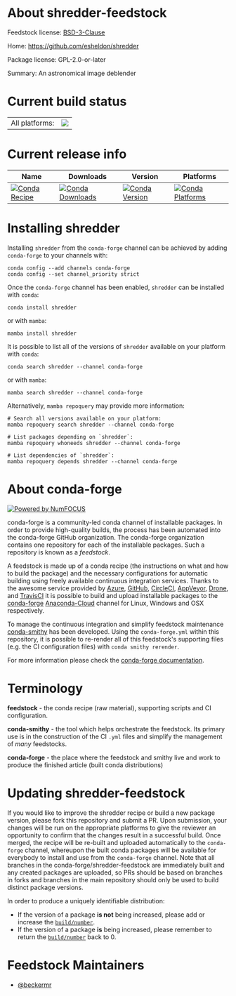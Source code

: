 About shredder-feedstock
========================

Feedstock license: [BSD-3-Clause](https://github.com/conda-forge/shredder-feedstock/blob/main/LICENSE.txt)

Home: https://github.com/esheldon/shredder

Package license: GPL-2.0-or-later

Summary: An astronomical image deblender

Current build status
====================


<table><tr><td>All platforms:</td>
    <td>
      <a href="https://dev.azure.com/conda-forge/feedstock-builds/_build/latest?definitionId=17690&branchName=main">
        <img src="https://dev.azure.com/conda-forge/feedstock-builds/_apis/build/status/shredder-feedstock?branchName=main">
      </a>
    </td>
  </tr>
</table>

Current release info
====================

| Name | Downloads | Version | Platforms |
| --- | --- | --- | --- |
| [![Conda Recipe](https://img.shields.io/badge/recipe-shredder-green.svg)](https://anaconda.org/conda-forge/shredder) | [![Conda Downloads](https://img.shields.io/conda/dn/conda-forge/shredder.svg)](https://anaconda.org/conda-forge/shredder) | [![Conda Version](https://img.shields.io/conda/vn/conda-forge/shredder.svg)](https://anaconda.org/conda-forge/shredder) | [![Conda Platforms](https://img.shields.io/conda/pn/conda-forge/shredder.svg)](https://anaconda.org/conda-forge/shredder) |

Installing shredder
===================

Installing `shredder` from the `conda-forge` channel can be achieved by adding `conda-forge` to your channels with:

```
conda config --add channels conda-forge
conda config --set channel_priority strict
```

Once the `conda-forge` channel has been enabled, `shredder` can be installed with `conda`:

```
conda install shredder
```

or with `mamba`:

```
mamba install shredder
```

It is possible to list all of the versions of `shredder` available on your platform with `conda`:

```
conda search shredder --channel conda-forge
```

or with `mamba`:

```
mamba search shredder --channel conda-forge
```

Alternatively, `mamba repoquery` may provide more information:

```
# Search all versions available on your platform:
mamba repoquery search shredder --channel conda-forge

# List packages depending on `shredder`:
mamba repoquery whoneeds shredder --channel conda-forge

# List dependencies of `shredder`:
mamba repoquery depends shredder --channel conda-forge
```


About conda-forge
=================

[![Powered by
NumFOCUS](https://img.shields.io/badge/powered%20by-NumFOCUS-orange.svg?style=flat&colorA=E1523D&colorB=007D8A)](https://numfocus.org)

conda-forge is a community-led conda channel of installable packages.
In order to provide high-quality builds, the process has been automated into the
conda-forge GitHub organization. The conda-forge organization contains one repository
for each of the installable packages. Such a repository is known as a *feedstock*.

A feedstock is made up of a conda recipe (the instructions on what and how to build
the package) and the necessary configurations for automatic building using freely
available continuous integration services. Thanks to the awesome service provided by
[Azure](https://azure.microsoft.com/en-us/services/devops/), [GitHub](https://github.com/),
[CircleCI](https://circleci.com/), [AppVeyor](https://www.appveyor.com/),
[Drone](https://cloud.drone.io/welcome), and [TravisCI](https://travis-ci.com/)
it is possible to build and upload installable packages to the
[conda-forge](https://anaconda.org/conda-forge) [Anaconda-Cloud](https://anaconda.org/)
channel for Linux, Windows and OSX respectively.

To manage the continuous integration and simplify feedstock maintenance
[conda-smithy](https://github.com/conda-forge/conda-smithy) has been developed.
Using the ``conda-forge.yml`` within this repository, it is possible to re-render all of
this feedstock's supporting files (e.g. the CI configuration files) with ``conda smithy rerender``.

For more information please check the [conda-forge documentation](https://conda-forge.org/docs/).

Terminology
===========

**feedstock** - the conda recipe (raw material), supporting scripts and CI configuration.

**conda-smithy** - the tool which helps orchestrate the feedstock.
                   Its primary use is in the construction of the CI ``.yml`` files
                   and simplify the management of *many* feedstocks.

**conda-forge** - the place where the feedstock and smithy live and work to
                  produce the finished article (built conda distributions)


Updating shredder-feedstock
===========================

If you would like to improve the shredder recipe or build a new
package version, please fork this repository and submit a PR. Upon submission,
your changes will be run on the appropriate platforms to give the reviewer an
opportunity to confirm that the changes result in a successful build. Once
merged, the recipe will be re-built and uploaded automatically to the
`conda-forge` channel, whereupon the built conda packages will be available for
everybody to install and use from the `conda-forge` channel.
Note that all branches in the conda-forge/shredder-feedstock are
immediately built and any created packages are uploaded, so PRs should be based
on branches in forks and branches in the main repository should only be used to
build distinct package versions.

In order to produce a uniquely identifiable distribution:
 * If the version of a package **is not** being increased, please add or increase
   the [``build/number``](https://docs.conda.io/projects/conda-build/en/latest/resources/define-metadata.html#build-number-and-string).
 * If the version of a package **is** being increased, please remember to return
   the [``build/number``](https://docs.conda.io/projects/conda-build/en/latest/resources/define-metadata.html#build-number-and-string)
   back to 0.

Feedstock Maintainers
=====================

* [@beckermr](https://github.com/beckermr/)

